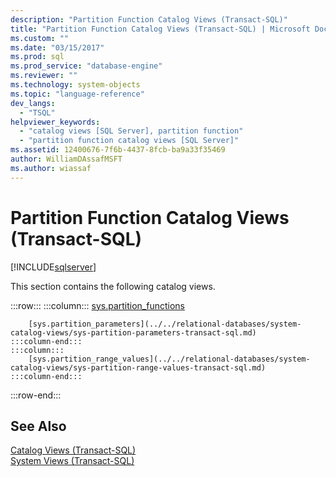 ```yaml
---
description: "Partition Function Catalog Views (Transact-SQL)"
title: "Partition Function Catalog Views (Transact-SQL) | Microsoft Docs"
ms.custom: ""
ms.date: "03/15/2017"
ms.prod: sql
ms.prod_service: "database-engine"
ms.reviewer: ""
ms.technology: system-objects
ms.topic: "language-reference"
dev_langs: 
  - "TSQL"
helpviewer_keywords: 
  - "catalog views [SQL Server], partition function"
  - "partition function catalog views [SQL Server]"
ms.assetid: 12400676-7f6b-4437-8fcb-ba9a33f35469
author: WilliamDAssafMSFT
ms.author: wiassaf
---
```

# Partition Function Catalog Views (Transact-SQL)
[!INCLUDE[sqlserver](../../includes/applies-to-version/sqlserver.md)]

  This section contains the following catalog views.  

:::row:::
    :::column:::
        [sys.partition_functions](../../relational-databases/system-catalog-views/sys-partition-functions-transact-sql.md)
        
        [sys.partition_parameters](../../relational-databases/system-catalog-views/sys-partition-parameters-transact-sql.md)
    :::column-end:::
    :::column:::
        [sys.partition_range_values](../../relational-databases/system-catalog-views/sys-partition-range-values-transact-sql.md)
    :::column-end:::
:::row-end:::
  
## See Also  
 [Catalog Views &#40;Transact-SQL&#41;](../../relational-databases/system-catalog-views/catalog-views-transact-sql.md)   
 [System Views &#40;Transact-SQL&#41;](../../t-sql/language-reference.md)  
  
